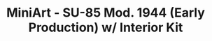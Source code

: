 ---
layout: product
title: "MiniArt - SU-85 Mod. 1944 (Early Production) w/ Interior Kit"
price: "6050" 
desc: "N/A"
img_path: "/assets/img/MI35204.jpg"
brand: "N/A"
available: false
special_offer: false
new: false
soon: false
cat: "010000"
subcat: "010100"
subsubcat: "0N/A"
sifra: "MI35204"
popular: false
---